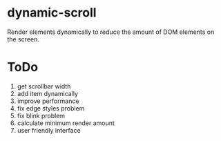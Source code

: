 # dynamic-scroll
Render elements dynamically to reduce the amount of DOM elements on the screen.

# ToDo
1. get scrollbar width
2. add item dynamically
3. improve performance
4. fix edge styles problem
5. fix blink problem
6. calculate minimum render amount
7. user friendly interface